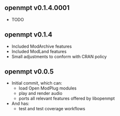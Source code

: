 openmpt v0.1.4.0001
-------------

  * TODO

openmpt v0.1.4
-------------

  * Included ModArchive features
  * Included ModLand features
  * Small adjustments to conform with CRAN policy

openmpt v0.0.5
-------------

  * Initial commit, which can:
    * load Open ModPlug modules
    * play and render audio
    * ports all relevant features offered by libopenmpt
  * And has:
    * test and test coverage workflows